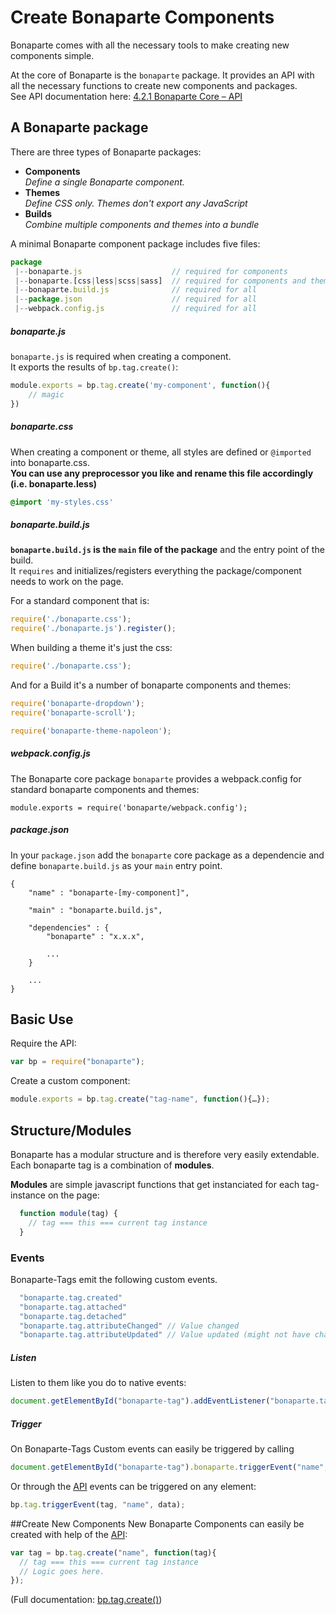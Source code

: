 # Create Bonaparte Components

Bonaparte comes with all the necessary tools to make creating new components simple.

At the core of Bonaparte is the `bonaparte` package. It provides an API with all the necessary functions to create new components and packages.<br> See API documentation here: [4.2.1 Bonaparte Core – API](advanced/api-core.md)


## A Bonaparte package

There are three types of Bonaparte packages: 
* **Components**<br>*Define a single Bonaparte component.*
* **Themes**<br>*Define CSS only. Themes don't export any JavaScript*
* **Builds**<br>*Combine multiple components and themes into a bundle*

A minimal Bonaparte component package includes five files:

```javascript
package
 |--bonaparte.js                    // required for components
 |--bonaparte.[css|less|scss|sass]  // required for components and themes
 |--bonaparte.build.js              // required for all
 |--package.json                    // required for all
 |--webpack.config.js               // required for all
```


##### bonaparte.js
`bonaparte.js` is required when creating a component.<br>
It exports the results of `bp.tag.create()`:

```javascript
module.exports = bp.tag.create('my-component', function(){
    // magic
})
```

##### bonaparte.css
When creating a component or theme, all styles are defined or `@imported` into bonaparte.css.<br>
**You can use any preprocessor you like and rename this file accordingly (i.e. bonaparte.less)**

```css
@import 'my-styles.css'
```

##### bonaparte.build.js
**`bonaparte.build.js` is the `main` file of the package** and the entry point of the build.<br>
It `requires` and initializes/registers everything the package/component needs to work on the page.

For a standard component that is:

```javascript
require('./bonaparte.css');
require('./bonaparte.js').register();
```

When building a theme it's just the css:
```javascript
require('./bonaparte.css');
```

And for a Build it's a number of bonaparte components and themes:

```javascript
require('bonaparte-dropdown');
require('bonaparte-scroll');

require('bonaparte-theme-napoleon');
```

##### webpack.config.js
The Bonaparte core package `bonaparte` provides a webpack.config for standard bonaparte components and themes:
```
module.exports = require('bonaparte/webpack.config');
```

##### package.json
In your `package.json` add the `bonaparte` core package as a dependencie and define `bonaparte.build.js` as your `main` entry point.

``` 
{
    "name" : "bonaparte-[my-component]",
    
    "main" : "bonaparte.build.js",

    "dependencies" : {
        "bonaparte" : "x.x.x",
 
        ...
    }
 
    ...
}
```



## Basic Use

Require the API:
```javascript
var bp = require("bonaparte");
```

Create a custom component:
```javascript
module.exports = bp.tag.create("tag-name", function(){…});
```

## Structure/Modules

Bonaparte has a modular structure and is therefore very easily extendable.
Each bonaparte tag is a combination of __modules__.

__Modules__ are simple javascript functions that get instanciated for each tag-instance on the page:

```javascript
  function module(tag) {
    // tag === this === current tag instance
  }
```

### Events

Bonaparte-Tags emit the following custom events.

```javascript
  "bonaparte.tag.created"
  "bonaparte.tag.attached"
  "bonaparte.tag.detached"
  "bonaparte.tag.attributeChanged" // Value changed
  "bonaparte.tag.attributeUpdated" // Value updated (might not have changed)
```

##### Listen
Listen to them like you do to native events:
```javascript
document.getElementById("bonaparte-tag").addEventListener("bonaparte.tag.created", handler);
```

##### Trigger
On Bonaparte-Tags Custom events can easily be triggered by calling
```javascript
document.getElementById("bonaparte-tag").bonaparte.triggerEvent("name", data)
```

Or through the [API](#api) events can be triggered on any element: 
```javascript
bp.tag.triggerEvent(tag, "name", data);
```

##Create New Components
New Bonaparte Components can easily be created with help of the [API](#api):

```javascript
var tag = bp.tag.create("name", function(tag){
  // tag === this === current tag instance
  // Logic goes here.
});
```
(Full documentation: [bp.tag.create()](#bptagcreate))

